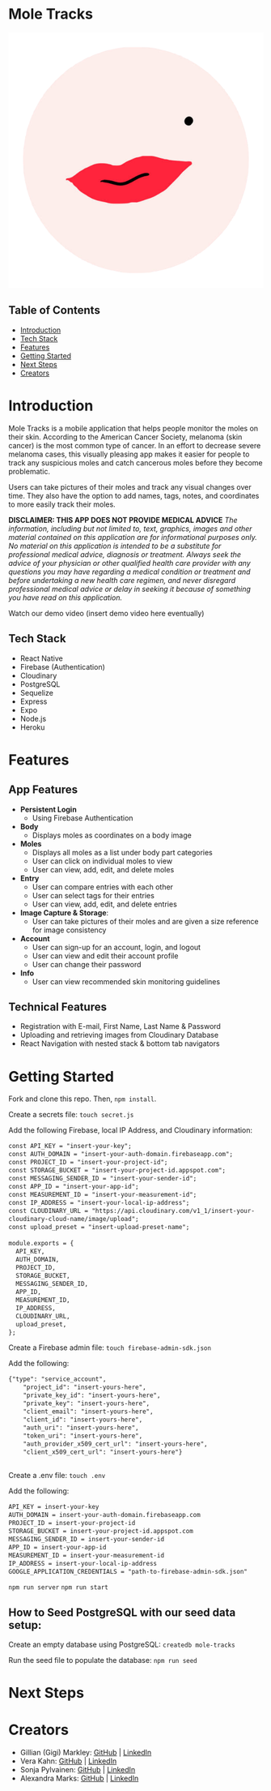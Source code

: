 # Mole Tracks

![Mole](/assets/images/face-with-mole.png)


## Table of Contents

- [Introduction](#introduction)
- [Tech Stack](#tech-stack)
- [Features](#features)
- [Getting Started](#getting-started)
- [Next Steps](#next-steps)
- [Creators](#creators)


# Introduction

Mole Tracks is a mobile application that helps people monitor the moles on their skin. According to the American Cancer Society, melanoma (skin cancer) is the most common type of cancer. In an effort to decrease severe melanoma cases, this visually pleasing app makes it easier for people to track any suspicious moles and catch cancerous moles before they become problematic. 

Users can take pictures of their moles and track any visual changes over time. They also have the option to add names, tags, notes, and coordinates to more easily track their moles.

**DISCLAIMER: THIS APP DOES NOT PROVIDE MEDICAL ADVICE**
*The information, including but not limited to, text, graphics, images and other material contained on this application are for informational purposes only. No material on this application is intended to be a substitute for professional medical advice, diagnosis or treatment. Always seek the advice of your physician or other qualified health care provider with any questions you may have regarding a medical condition or treatment and before undertaking a new health care regimen, and never disregard professional medical advice or delay in seeking it because of something you have read on this application.*

Watch our demo video (insert demo video here eventually)

## Tech Stack
* React Native
* Firebase (Authentication)
* Cloudinary
* PostgreSQL
* Sequelize
* Express
* Expo
* Node.js
* Heroku


# Features
## App Features
- **Persistent Login**
    - Using Firebase Authentication
- **Body**
    - Displays moles as coordinates on a body image
- **Moles**
    - Displays all moles as a list under body part categories
    - User can click on individual moles to view
    - User can view, add, edit, and delete moles
- **Entry**
    - User can compare entries with each other
    - User can select tags for their entries
    - User can view, add, edit, and delete entries
- **Image Capture & Storage**: 
    - User can take pictures of their moles and are given a size reference for image consistency
- **Account**
    - User can sign-up for an account, login, and logout
    - User can view and edit their account profile
    - User can change their password
- **Info**
    - User can view recommended skin monitoring guidelines


## Technical Features
- Registration with E-mail, First Name, Last Name & Password
- Uploading and retrieving images from Cloudinary Database
- React Navigation with nested stack & bottom tab navigators



# Getting Started

Fork and clone this repo. Then, `npm install`.

Create a secrets file:
`touch secret.js`

Add the following Firebase, local IP Address, and Cloudinary information: 

```
const API_KEY = "insert-your-key";
const AUTH_DOMAIN = "insert-your-auth-domain.firebaseapp.com";
const PROJECT_ID = "insert-your-project-id";
const STORAGE_BUCKET = "insert-your-project-id.appspot.com";
const MESSAGING_SENDER_ID = "insert-your-sender-id";
const APP_ID = "insert-your-app-id";
const MEASUREMENT_ID = "insert-your-measurement-id";
const IP_ADDRESS = "insert-your-local-ip-address";
const CLOUDINARY_URL = "https://api.cloudinary.com/v1_1/insert-your-cloudinary-cloud-name/image/upload";
const upload_preset = "insert-upload-preset-name";

module.exports = {
  API_KEY,
  AUTH_DOMAIN,
  PROJECT_ID,
  STORAGE_BUCKET,
  MESSAGING_SENDER_ID,
  APP_ID,
  MEASUREMENT_ID,
  IP_ADDRESS,
  CLOUDINARY_URL,
  upload_preset,
};
```

Create a Firebase admin file:
`touch firebase-admin-sdk.json`

Add the following:

```
{"type": "service_account",
    "project_id": "insert-yours-here",
    "private_key_id": "insert-yours-here",
    "private_key": "insert-yours-here",
    "client_email": "insert-yours-here",
    "client_id": "insert-yours-here",
    "auth_uri": "insert-yours-here",
    "token_uri": "insert-yours-here",
    "auth_provider_x509_cert_url": "insert-yours-here",
    "client_x509_cert_url": "insert-yours-here"}
    
```

Create a .env file:
`touch .env`


Add the following:

```
API_KEY = insert-your-key
AUTH_DOMAIN = insert-your-auth-domain.firebaseapp.com
PROJECT_ID = insert-your-project-id
STORAGE_BUCKET = insert-your-project-id.appspot.com
MESSAGING_SENDER_ID = insert-your-sender-id
APP_ID = insert-your-app-id
MEASUREMENT_ID = insert-your-measurement-id
IP_ADDRESS = insert-your-local-ip-address
GOOGLE_APPLICATION_CREDENTIALS = "path-to-firebase-admin-sdk.json"
```

`npm run server`
`npm run start`


## How to Seed PostgreSQL with our seed data setup:
Create an empty database using PostgreSQL:
`createdb mole-tracks`

Run the seed file to populate the database:
`npm run seed`


# Next Steps


# Creators
* Gillian (Gigi) Markley: [GitHub](https://github.com/gigimarkley) | [LinkedIn](https://www.linkedin.com/in/gillian-markley/)
* Vera Kahn: [GitHub](https://github.com/charmingduchess) | [LinkedIn]()
* Sonja Pylvainen: [GitHub](https://github.com/maijaleena) | [LinkedIn]()
* Alexandra Marks: [GitHub](https://github.com/amarks93) | [LinkedIn]()





